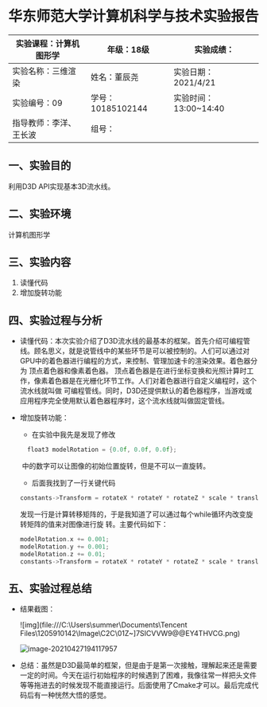 # 华东师范大学计算机科学与技术实验报告

| 实验课程：计算机图形学 | 年级：18级        | 实验成绩：            |
| ---------------------- | ----------------- | --------------------- |
| 实验名称：三维渲染     | 姓名：董辰尧      | 实验日期：2021/4/21   |
| 实验编号：09           | 学号：10185102144 | 实验时间：13:00~14:40 |
| 指导教师：李洋、王长波 | 组号：            |                       |

## 一、实验目的

利用D3D API实现基本3D流水线。

## 二、实验环境

计算机图形学

## 三、实验内容

1. 读懂代码
2. 增加旋转功能

## 四、实验过程与分析

* 读懂代码：本次实验介绍了D3D流水线的最基本的框架。首先介绍可编程管线。顾名思义，就是说管线中的某些环节是可以被控制的。人们可以通过对GPU中的着色器进行编程的方式，来控制、管理加速卡的渲染效果。着色器分为 顶点着色器和像素着色器。 顶点着色器是在进行坐标变换和光照计算时工作，像素着色器是在光栅化环节工作。人们对着色器进行自定义编程时，这个流水线就叫做 可编程管线。同时，D3D还提供默认的着色器程序，当游戏或应用程序完全使用默认着色器程序时，这个流水线就叫做固定管线。

* 增加旋转功能：

  * 在实验中我先是发现了修改

  ```c++
    float3 modelRotation = {0.0f, 0.0f, 0.0f};
  ```
  
  ​		中的数字可以让图像的初始位置旋转，但是不可以一直旋转。
  
  * 后面我找到了一行关键代码
  
  ```c++
  constants->Transform = rotateX * rotateY * rotateZ * scale * translate;
  ```
  
  ​       发现一行是计算转移矩阵的，于是我知道了可以通过每个while循环内改变旋转矩阵的值来对图像进行旋  转。主要代码如下：
  
  ```c++
  modelRotation.x += 0.001;
  modelRotation.y += 0.001;
  modelRotation.z += 0.01;
  constants->Transform = rotateX * rotateY * rotateZ * scale * translate;
  ```

## 五、实验过程总结

* 结果截图：

  ![img](file:///C:\Users\summer\Documents\Tencent Files\1205910142\Image\C2C\01Z~]7SICVVW9@@EY4THVCG.png)

  ![image-20210427194117957](C:\Users\summer\AppData\Roaming\Typora\typora-user-images\image-20210427194117957.png)

* 总结：虽然是D3D最简单的框架，但是由于是第一次接触，理解起来还是需要一定的时间。今天在运行初始程序的时候遇到了困难，我像往常一样把头文件等等拖进去的时候发现不能直接运行。后面使用了Cmake才可以。最后完成代码后有一种恍然大悟的感觉。

